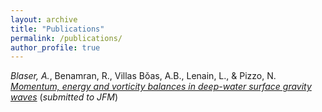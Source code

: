 ```yaml
---
layout: archive
title: "Publications"
permalink: /publications/
author_profile: true
---
```


*Blaser, A.*, Benamran, R., Villas Bǒas, A.B., Lenain, L., & Pizzo, N. [_Momentum, energy and vorticity balances in deep-water surface gravity waves_](https://arxiv.org/abs/2401.14334) (_submitted to JFM_)
